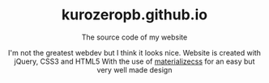 <div align="center">
  <h1>kurozeropb.github.io</h1>
  <p>The source code of my website</p>

  <p>
    I'm not the greatest webdev but I think it looks nice.
    Website is created with jQuery, CSS3 and HTML5
    With the use of <a href="http://materializecss.com/">materializecss</a> for an easy but very well made design
  </p>
</div>
